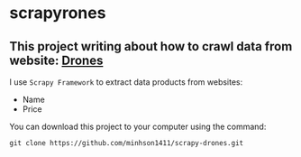 # scrapyrones

## This project writing about how to crawl data from website: [Drones](https://www.jessops.com/drones)

I use `Scrapy Framework` to extract data products from websites:
- Name
- Price

You can download this project to your computer using the command:
```
git clone https://github.com/minhson1411/scrapy-drones.git
```
